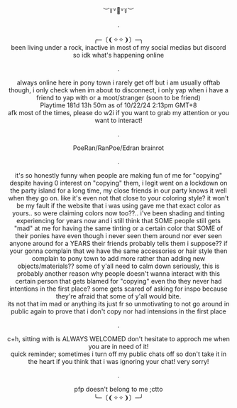 
  
<div align="center">︶꒦꒷🍭꒷꒦︶

  .
<div align="center">  ╭─〔❨✧✧❩〕─╮
<div align="center"> been living under a rock, inactive in most of my social medias but discord so idk what's happening online

  .
<div align="center"> always online here in pony town i rarely get off but i am usually offtab though, i only check when im about to disconnect, i only yap when i have a friend to yap with or a moot/stranger (soon to be friend)
<div align="center"> Playtime 181d 13h 50m as of 10/22/24 2:13pm GMT+8
<div align="center"> afk most of the times, please do w2i if you want to grab my attention or you want to interact!
  
  .
  
<div align="center"> PoeRan/RanPoe/Edran brainrot
  
  .
  
<div align="center"> it's so honestly funny when people are making fun of me for "copying" despite having 0 interest on "copying" them, i legit went on a lockdown on the party island for a long time, my close friends in our party knows it well when they go on. like it's even not that close to your coloring style? it won't be my fault if the website that i was using gave me that exact color as yours.. so were claiming colors now too??.. i've been shading and tinting experiencing for years now and i still think that SOME people still gets "mad" at me for having the same tinting or a certain color that SOME of their ponies have even though i never seen them around nor ever seen anyone around for a YEARS their friends probably tells them i suppose?? if your gonna complain that we have the same accessories or hair style then complain to pony town to add more rather than adding new objects/materials?? some of y'all need to calm down seriously, this is probably another reason why people doesn't wanna interact with this certain person that gets blamed for "copying" even tho they never had intentions in the first place? some gets scared of asking for inspo because they're afraid that some of y'all would bite.
<div align="center"> its not that im mad or anything its just fr so unmotivating to not go around in public again to prove that i don't copy nor had intensions in the first place
  
  .
<div align="center"> c+h, sitting with is ALWAYS WELCOMED don't hesitate to approch me when you are in need of it! 
<div align="center"> quick reminder; sometimes i turn off my public chats off so don't take it in the heart if you think that i was ignoring your chat! very sorry!

  .
<div align="center"> pfp doesn't belong to me ;ctto
<div align="center">╰─〔❨✧✧❩〕─╯
